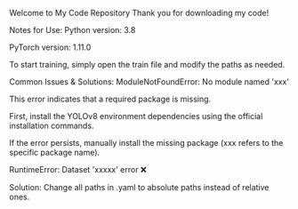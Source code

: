 Welcome to My Code Repository
Thank you for downloading my code!

Notes for Use:
Python version: 3.8

PyTorch version: 1.11.0

To start training, simply open the train file and modify the paths as needed.

Common Issues & Solutions:
ModuleNotFoundError: No module named 'xxx'

This error indicates that a required package is missing.

First, install the YOLOv8 environment dependencies using the official installation commands.

If the error persists, manually install the missing package (xxx refers to the specific package name).

RuntimeError: Dataset 'xxxxx' error ❌

Solution: Change all paths in .yaml to absolute paths instead of relative ones.
